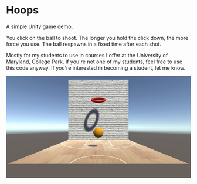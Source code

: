 # Hoops

A simple Unity game demo.

You click on the ball to shoot. The longer you hold the click down, the more force you use. The ball respawns in a fixed time after each shot.

Mostly for my students to use in courses I offer at the University of Maryland, College Park. If you're not one of my students, feel free to use this code anyway. If you're interested in becoming a student, let me know.

![A basketball in a half court.](ScreenCap.png "A basketball in a half court.")
